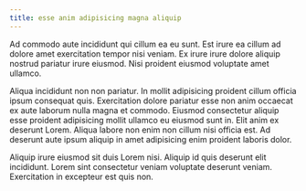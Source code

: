 ```yaml
---
title: esse anim adipisicing magna aliquip
---
```


Ad commodo aute incididunt qui cillum ea eu sunt. Est irure ea cillum ad dolore amet exercitation tempor nisi veniam. Ex irure irure dolore aliquip nostrud pariatur irure eiusmod. Nisi proident eiusmod voluptate amet ullamco.

Aliqua incididunt non non pariatur. In mollit adipisicing proident cillum officia ipsum consequat quis. Exercitation dolore pariatur esse non anim occaecat ex aute laborum nulla magna et commodo. Eiusmod consectetur aliquip esse proident adipisicing mollit ullamco eu eiusmod sunt in. Elit anim ex deserunt Lorem. Aliqua labore non enim non cillum nisi officia est. Ad deserunt aute ipsum aliquip in amet adipisicing enim proident laboris dolor.

Aliquip irure eiusmod sit duis Lorem nisi. Aliquip id quis deserunt elit incididunt. Lorem sint consectetur veniam voluptate deserunt veniam. Exercitation in excepteur est quis non.
